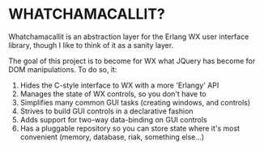 WHATCHAMACALLIT?
================

Whatchamacallit is an abstraction layer for the Erlang WX user interface library, though I like to think of it as a sanity layer.

The goal of this project is to become for WX what JQuery has become for DOM manipulations. To do so, it:

1) Hides the C-style interface to WX with a more 'Erlangy' API
2) Manages the state of WX controls, so you don't have to
3) Simplifies many common GUI tasks (creating windows, and controls)
4) Strives to build GUI controls in a declarative fashion
5) Adds support for two-way data-binding on GUI controls
6) Has a pluggable repository so you can store state where it's most convenient (memory, database, riak, something else...)
